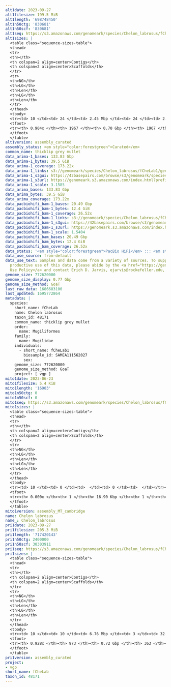 ```yaml
---
alt1date: 2023-09-27
alt1filesize: 199.5 MiB
alt1length: '698748450'
alt1n50ctg: '830681'
alt1n50scf: '830681'
alt1seq: https://s3.amazonaws.com/genomeark/species/Chelon_labrosus/fCheLab1/assembly_curated/fCheLab1.alt.cur.20230927.fasta.gz
alt1sizes: |
  <table class="sequence-sizes-table">
  <thead>
  <tr>
  <th></th>
  <th colspan=2 align=center>Contigs</th>
  <th colspan=2 align=center>Scaffolds</th>
  </tr>
  <tr>
  <th>NG</th>
  <th>LG</th>
  <th>Len</th>
  <th>LG</th>
  <th>Len</th>
  </tr>
  </thead>
  <tbody>
  <tr><td> 10 </td><td> 24 </td><td> 2.45 Mbp </td><td> 24 </td><td> 2.45 Mbp </td></tr><tr><td> 20 </td><td> 62 </td><td> 1.80 Mbp </td><td> 62 </td><td> 1.80 Mbp </td></tr><tr><td> 30 </td><td> 111 </td><td> 1.37 Mbp </td><td> 111 </td><td> 1.37 Mbp </td></tr><tr><td> 40 </td><td> 175 </td><td> 1.05 Mbp </td><td> 175 </td><td> 1.05 Mbp </td></tr><tr style="background-color:#cccccc;"><td> 50 </td><td> 258 </td><td> 0.83 Mbp </td><td> 258 </td><td> 0.83 Mbp </td></tr><tr><td> 60 </td><td> 364 </td><td> 0.62 Mbp </td><td> 364 </td><td> 0.62 Mbp </td></tr><tr><td> 70 </td><td> 510 </td><td> 433.76 Kbp </td><td> 510 </td><td> 433.76 Kbp </td></tr><tr><td> 80 </td><td> 748 </td><td> 236.46 Kbp </td><td> 748 </td><td> 236.46 Kbp </td></tr><tr><td> 90 </td><td> 1747 </td><td> 20.55 Kbp </td><td> 1747 </td><td> 20.55 Kbp </td></tr><tr><td> 100 </td><td> 0 </td><td>  </td><td> 0 </td><td>  </td></tr></tbody>
  <tfoot>
  <tr><th> 0.904x </th><th> 1967 </th><th> 0.70 Gbp </th><th> 1967 </th><th> 0.70 Gbp </th></tr>
  </tfoot>
  </table>
alt1version: assembly_curated
assembly_status: <em style="color:forestgreen">Curated</em>
common_name: thicklip grey mullet
data_arima-1_bases: 133.83 Gbp
data_arima-1_bytes: 39.5 GiB
data_arima-1_coverage: 173.22x
data_arima-1_links: s3://genomeark/species/Chelon_labrosus/fCheLab1/genomic_data/arima/<br>
data_arima-1_s3gui: https://42basepairs.com/browse/s3/genomeark/species/Chelon_labrosus/fCheLab1/genomic_data/arima/
data_arima-1_s3url: https://genomeark.s3.amazonaws.com/index.html?prefix=species/Chelon_labrosus/fCheLab1/genomic_data/arima/
data_arima-1_scale: 3.1585
data_arima_bases: 133.83 Gbp
data_arima_bytes: 39.5 GiB
data_arima_coverage: 173.22x
data_pacbiohifi_bam-1_bases: 20.49 Gbp
data_pacbiohifi_bam-1_bytes: 12.4 GiB
data_pacbiohifi_bam-1_coverage: 26.52x
data_pacbiohifi_bam-1_links: s3://genomeark/species/Chelon_labrosus/fCheLab1/genomic_data/pacbio_hifi/<br>
data_pacbiohifi_bam-1_s3gui: https://42basepairs.com/browse/s3/genomeark/species/Chelon_labrosus/fCheLab1/genomic_data/pacbio_hifi/
data_pacbiohifi_bam-1_s3url: https://genomeark.s3.amazonaws.com/index.html?prefix=species/Chelon_labrosus/fCheLab1/genomic_data/pacbio_hifi/
data_pacbiohifi_bam-1_scale: 1.5404
data_pacbiohifi_bam_bases: 20.49 Gbp
data_pacbiohifi_bam_bytes: 12.4 GiB
data_pacbiohifi_bam_coverage: 26.52x
data_status: '<em style="color:forestgreen">PacBio HiFi</em> ::: <em style="color:forestgreen">Arima</em>'
data_use_source: from-default
data_use_text: Samples and data come from a variety of sources. To support fair and
  productive use of this data, please abide by the <a href="https://genome10k.soe.ucsc.edu/data-use-policies/">Data
  Use Policy</a> and contact Erich D. Jarvis, ejarvis@rockefeller.edu, with any questions.
genome_size: 772620000
genome_size_display: 0.77 Gbp
genome_size_method: GoaT
last_raw_data: 1686683100
last_updated: 1695772864
metadata: |
  species:
    short_name: fCheLab
    name: Chelon labrosus
    taxon_id: 48171
    common_name: thicklip grey mullet
    order:
      name: Mugiliformes
    family:
      name: Mugilidae
    individuals:
      - short_name: fCheLab1
        biosample_id: SAMEA111562027
        sex:
    genome_size: 772620000
    genome_size_method: GoaT
    project: [ vgp ]
mito1date: 2023-06-23
mito1filesize: 5.4 KiB
mito1length: '16903'
mito1n50ctg: 0
mito1n50scf: 0
mito1seq: https://s3.amazonaws.com/genomeark/species/Chelon_labrosus/fCheLab1/assembly_MT_cambridge/fCheLab1.MT.20230623.fasta.gz
mito1sizes: |
  <table class="sequence-sizes-table">
  <thead>
  <tr>
  <th></th>
  <th colspan=2 align=center>Contigs</th>
  <th colspan=2 align=center>Scaffolds</th>
  </tr>
  <tr>
  <th>NG</th>
  <th>LG</th>
  <th>Len</th>
  <th>LG</th>
  <th>Len</th>
  </tr>
  </thead>
  <tbody>
  <tr><td> 10 </td><td> 0 </td><td>  </td><td> 0 </td><td>  </td></tr><tr><td> 20 </td><td> 0 </td><td>  </td><td> 0 </td><td>  </td></tr><tr><td> 30 </td><td> 0 </td><td>  </td><td> 0 </td><td>  </td></tr><tr><td> 40 </td><td> 0 </td><td>  </td><td> 0 </td><td>  </td></tr><tr style="background-color:#cccccc;"><td> 50 </td><td> 0 </td><td style="background-color:#ff8888;">  </td><td> 0 </td><td style="background-color:#ff8888;">  </td></tr><tr><td> 60 </td><td> 0 </td><td>  </td><td> 0 </td><td>  </td></tr><tr><td> 70 </td><td> 0 </td><td>  </td><td> 0 </td><td>  </td></tr><tr><td> 80 </td><td> 0 </td><td>  </td><td> 0 </td><td>  </td></tr><tr><td> 90 </td><td> 0 </td><td>  </td><td> 0 </td><td>  </td></tr><tr><td> 100 </td><td> 0 </td><td>  </td><td> 0 </td><td>  </td></tr></tbody>
  <tfoot>
  <tr><th> 0.000x </th><th> 1 </th><th> 16.90 Kbp </th><th> 1 </th><th> 16.90 Kbp </th></tr>
  </tfoot>
  </table>
mito1version: assembly_MT_cambridge
name: Chelon labrosus
name_: Chelon_labrosus
pri1date: 2023-09-27
pri1filesize: 205.3 MiB
pri1length: '717420143'
pri1n50ctg: 2400000
pri1n50scf: 30303911
pri1seq: https://s3.amazonaws.com/genomeark/species/Chelon_labrosus/fCheLab1/assembly_curated/fCheLab1.pri.cur.20230927.fasta.gz
pri1sizes: |
  <table class="sequence-sizes-table">
  <thead>
  <tr>
  <th></th>
  <th colspan=2 align=center>Contigs</th>
  <th colspan=2 align=center>Scaffolds</th>
  </tr>
  <tr>
  <th>NG</th>
  <th>LG</th>
  <th>Len</th>
  <th>LG</th>
  <th>Len</th>
  </tr>
  </thead>
  <tbody>
  <tr><td> 10 </td><td> 10 </td><td> 6.76 Mbp </td><td> 3 </td><td> 32.81 Mbp </td></tr><tr><td> 20 </td><td> 24 </td><td> 4.75 Mbp </td><td> 5 </td><td> 31.57 Mbp </td></tr><tr><td> 30 </td><td> 42 </td><td> 3.67 Mbp </td><td> 7 </td><td> 30.91 Mbp </td></tr><tr><td> 40 </td><td> 66 </td><td> 2.90 Mbp </td><td> 10 </td><td> 30.64 Mbp </td></tr><tr style="background-color:#cccccc;"><td> 50 </td><td> 96 </td><td style="background-color:#88ff88;"> 2.40 Mbp </td><td> 12 </td><td style="background-color:#88ff88;"> 30.30 Mbp </td></tr><tr><td> 60 </td><td> 132 </td><td> 1.89 Mbp </td><td> 15 </td><td> 29.24 Mbp </td></tr><tr><td> 70 </td><td> 181 </td><td> 1.28 Mbp </td><td> 18 </td><td> 26.39 Mbp </td></tr><tr><td> 80 </td><td> 258 </td><td> 0.77 Mbp </td><td> 21 </td><td> 24.57 Mbp </td></tr><tr><td> 90 </td><td> 457 </td><td> 130.35 Kbp </td><td> 27 </td><td> 0.52 Mbp </td></tr><tr><td> 100 </td><td> 0 </td><td>  </td><td> 0 </td><td>  </td></tr></tbody>
  <tfoot>
  <tr><th> 0.928x </th><th> 973 </th><th> 0.72 Gbp </th><th> 363 </th><th> 0.72 Gbp </th></tr>
  </tfoot>
  </table>
pri1version: assembly_curated
project:
- vgp
short_name: fCheLab
taxon_id: 48171
---
```

